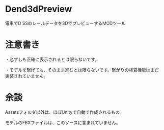 # Dend3dPreview

電車でD SSのレールデータを3DでプレビューするMODツール

# 注意書き

・必ずしも正確に表示されるとは限らないです。

・モデルを繋げても、そのまま進むとは限らないです。繋がりの検査機能はまだ実装されていません。

# 余談

Assetsフォルダ以外は、ほぼUnityで自動で作成されるもの。

モデルのFBXファイルは、このソースに含まれていません。